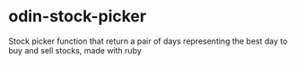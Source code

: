 # odin-stock-picker

Stock picker function that return a pair of days representing the best day to buy and sell stocks, made with ruby
